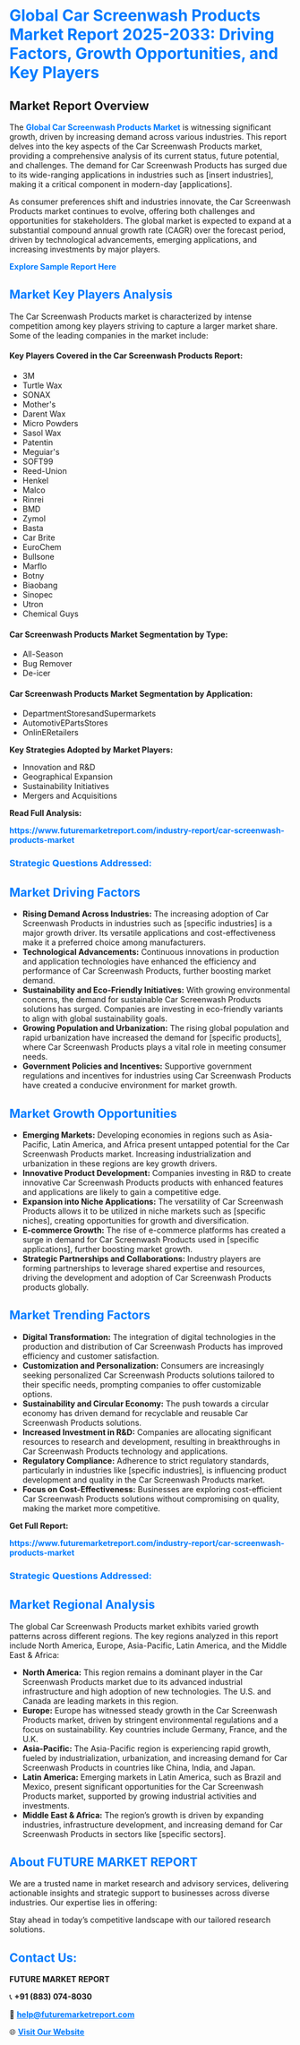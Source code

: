 <h1 style="color: #007BFF;">Global Car Screenwash Products Market Report 2025-2033: Driving Factors, Growth Opportunities, and Key Players</h1>

<section id="overview">
<h2>Market Report Overview</h2>
<p>The <a href="https://www.futuremarketreport.com/industry-report/car-screenwash-products-market" style="color: #007BFF; text-decoration: none;"><strong>Global Car Screenwash Products Market</strong></a> is witnessing significant growth, driven by increasing demand across various industries. This report delves into the key aspects of the Car Screenwash Products market, providing a comprehensive analysis of its current status, future potential, and challenges. The demand for Car Screenwash Products has surged due to its wide-ranging applications in industries such as [insert industries], making it a critical component in modern-day [applications].</p>
<p>As consumer preferences shift and industries innovate, the Car Screenwash Products market continues to evolve, offering both challenges and opportunities for stakeholders. The global market is expected to expand at a substantial compound annual growth rate (CAGR) over the forecast period, driven by technological advancements, emerging applications, and increasing investments by major players.</p>
</section>

<section id="overview">
<p><a href="https://www.futuremarketreport.com/request-sample/reportId=41315" style="color: #007BFF; text-decoration: none;"><strong>Explore Sample Report Here</strong></a></p>
</section>

<section id="key-players">
<h2 style="color: #007BFF;">Market Key Players Analysis</h2>
<p>The Car Screenwash Products market is characterized by intense competition among key players striving to capture a larger market share. Some of the leading companies in the market include:</p>
<h4>Key Players Covered in the Car Screenwash Products Report:</h4>
<ul><li>3M</li><li>Turtle Wax</li><li>SONAX</li><li>Mother&#039;s</li><li>Darent Wax</li><li>Micro Powders</li><li>Sasol Wax</li><li>Patentin</li><li>Meguiar&#039;s</li><li>SOFT99</li><li>Reed-Union</li><li>Henkel</li><li>Malco</li><li>Rinrei</li><li>BMD</li><li>Zymol</li><li>Basta</li><li>Car Brite</li><li>EuroChem</li><li>Bullsone</li><li>Marflo</li><li>Botny</li><li>Biaobang</li><li>Sinopec</li><li>Utron</li><li>Chemical Guys</li></ul>
<h4>Car Screenwash Products Market Segmentation by Type:</h4>
<ul><li>All-Season</li><li>Bug Remover</li><li>De-icer</li></ul>

<h4>Car Screenwash Products Market Segmentation by Application:</h4>
<ul><li>DepartmentStoresandSupermarkets</li><li>AutomotivEPartsStores</li><li>OnlinERetailers</li></ul>
<p><strong>Key Strategies Adopted by Market Players:</strong></p>
<ul>
<li>Innovation and R&D</li>
<li>Geographical Expansion</li>
<li>Sustainability Initiatives</li>
<li>Mergers and Acquisitions</li>
</ul>
</section>

<section>
<p><strong>Read Full Analysis: </strong></p><a href="https://www.futuremarketreport.com/industry-report/car-screenwash-products-market" style="color: #007BFF; text-decoration: none;"><strong>https://www.futuremarketreport.com/industry-report/car-screenwash-products-market</strong></a>
<h3 style="color: #007BFF;">Strategic Questions Addressed:</h3>
</section>

<section id="driving-factors">
<h2 style="color: #007BFF;">Market Driving Factors</h2>
<ul>
<li><strong>Rising Demand Across Industries:</strong> The increasing adoption of Car Screenwash Products in industries such as [specific industries] is a major growth driver. Its versatile applications and cost-effectiveness make it a preferred choice among manufacturers.</li>
<li><strong>Technological Advancements:</strong> Continuous innovations in production and application technologies have enhanced the efficiency and performance of Car Screenwash Products, further boosting market demand.</li>
<li><strong>Sustainability and Eco-Friendly Initiatives:</strong> With growing environmental concerns, the demand for sustainable Car Screenwash Products solutions has surged. Companies are investing in eco-friendly variants to align with global sustainability goals.</li>
<li><strong>Growing Population and Urbanization:</strong> The rising global population and rapid urbanization have increased the demand for [specific products], where Car Screenwash Products plays a vital role in meeting consumer needs.</li>
<li><strong>Government Policies and Incentives:</strong> Supportive government regulations and incentives for industries using Car Screenwash Products have created a conducive environment for market growth.</li>
</ul>
</section>

<section id="growth-opportunities">
<h2 style="color: #007BFF;">Market Growth Opportunities</h2>
<ul>
<li><strong>Emerging Markets:</strong> Developing economies in regions such as Asia-Pacific, Latin America, and Africa present untapped potential for the Car Screenwash Products market. Increasing industrialization and urbanization in these regions are key growth drivers.</li>
<li><strong>Innovative Product Development:</strong> Companies investing in R&D to create innovative Car Screenwash Products products with enhanced features and applications are likely to gain a competitive edge.</li>
<li><strong>Expansion into Niche Applications:</strong> The versatility of Car Screenwash Products allows it to be utilized in niche markets such as [specific niches], creating opportunities for growth and diversification.</li>
<li><strong>E-commerce Growth:</strong> The rise of e-commerce platforms has created a surge in demand for Car Screenwash Products used in [specific applications], further boosting market growth.</li>
<li><strong>Strategic Partnerships and Collaborations:</strong> Industry players are forming partnerships to leverage shared expertise and resources, driving the development and adoption of Car Screenwash Products products globally.</li>
</ul>
</section>

<section id="trending-factors">
<h2 style="color: #007BFF;">Market Trending Factors</h2>
<ul>
<li><strong>Digital Transformation:</strong> The integration of digital technologies in the production and distribution of Car Screenwash Products has improved efficiency and customer satisfaction.</li>
<li><strong>Customization and Personalization:</strong> Consumers are increasingly seeking personalized Car Screenwash Products solutions tailored to their specific needs, prompting companies to offer customizable options.</li>
<li><strong>Sustainability and Circular Economy:</strong> The push towards a circular economy has driven demand for recyclable and reusable Car Screenwash Products solutions.</li>
<li><strong>Increased Investment in R&D:</strong> Companies are allocating significant resources to research and development, resulting in breakthroughs in Car Screenwash Products technology and applications.</li>
<li><strong>Regulatory Compliance:</strong> Adherence to strict regulatory standards, particularly in industries like [specific industries], is influencing product development and quality in the Car Screenwash Products market.</li>
<li><strong>Focus on Cost-Effectiveness:</strong> Businesses are exploring cost-efficient Car Screenwash Products solutions without compromising on quality, making the market more competitive.</li>
</ul>
</section>

<section>
<p><strong>Get Full Report: </strong></p><a href="https://www.futuremarketreport.com/industry-report/car-screenwash-products-market" style="color: #007BFF; text-decoration: none;"><strong>https://www.futuremarketreport.com/industry-report/car-screenwash-products-market</strong></a>
<h3 style="color: #007BFF;">Strategic Questions Addressed:</h3>
</section>


<section id="regional-analysis">
<h2 style="color: #007BFF;">Market Regional Analysis</h2>
<p>The global Car Screenwash Products market exhibits varied growth patterns across different regions. The key regions analyzed in this report include North America, Europe, Asia-Pacific, Latin America, and the Middle East & Africa:</p>
<ul>
<li><strong>North America:</strong> This region remains a dominant player in the Car Screenwash Products market due to its advanced industrial infrastructure and high adoption of new technologies. The U.S. and Canada are leading markets in this region.</li>
<li><strong>Europe:</strong> Europe has witnessed steady growth in the Car Screenwash Products market, driven by stringent environmental regulations and a focus on sustainability. Key countries include Germany, France, and the U.K.</li>
<li><strong>Asia-Pacific:</strong> The Asia-Pacific region is experiencing rapid growth, fueled by industrialization, urbanization, and increasing demand for Car Screenwash Products in countries like China, India, and Japan.</li>
<li><strong>Latin America:</strong> Emerging markets in Latin America, such as Brazil and Mexico, present significant opportunities for the Car Screenwash Products market, supported by growing industrial activities and investments.</li>
<li><strong>Middle East & Africa:</strong> The region’s growth is driven by expanding industries, infrastructure development, and increasing demand for Car Screenwash Products in sectors like [specific sectors].</li>
</ul>
</section>

<footer>
<h2 style="color: #007BFF;">About FUTURE MARKET REPORT</h2>
<p>We are a trusted name in market research and advisory services, delivering actionable insights and strategic support to businesses across diverse industries. Our expertise lies in offering:</p>

<p>Stay ahead in today’s competitive landscape with our tailored research solutions.</p>

<h2 style="color: #007BFF;">Contact Us:</h2>
<p><strong>FUTURE MARKET REPORT</strong></p>
<p>📞 <strong>+91 (883) 074-8030</strong></p>
<p>📧 <strong><a href="mailto:help@futuremarketreport.com" style="color: #007BFF;">help@futuremarketreport.com</a></strong></p>
<p>🌐 <strong><a href="https://www.futuremarketreport.com/" style="color: #007BFF;">Visit Our Website</a></strong></p>
</footer>